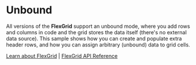 Unbound
=======

All versions of the **FlexGrid** support an unbound mode, where you add rows and columns in code and the grid stores the data itself (there's no external data source). This sample shows how you can create and populate extra header rows, and how you can assign arbitrary (unbound) data to grid cells.

[Learn about FlexGrid](https://www.grapecity.com/wijmo/flexgrid-javascript-data-grid) | [FlexGrid API Reference](https://www.grapecity.com/wijmo/api/classes/wijmo_grid.flexgrid.html)